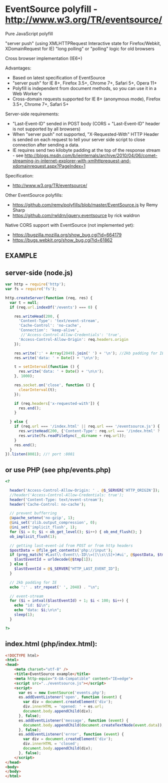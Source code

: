 EventSource polyfill - http://www.w3.org/TR/eventsource/
========================================================

  Pure JavaScript polyfill

  "server push" (using XMLHTTPRequest Interactive state for Firefox/Webkit, XDomainRequest for IE)
  "long polling" or "polling" logic for old browsers

  Cross browser implementation (IE6+)

  Advantages:

  * Based on latest specification of EventSource
  * "server push" for IE 8+, Firefox 3.5+, Chrome 7+, Safari 5+, Opera 11+
  * Polyfill is independent from document methods, so you can use it in a Web Worker's
  * Cross-domain requests supported for IE 8+ (anonymous mode), Firefox 3.5+, Chrome 7+, Safari 5+

  Server-side requirements:

  * "Last-Event-ID" sended in POST body (CORS + "Last-Event-ID" header is not supported by all browsers)
  * When "server push" not supported, "X-Requested-With" HTTP Header is sended on each request 
    to tell your server side script to close connection after sending a data.
  * IE requires send two kilobyte padding at the top of the response stream - see http://blogs.msdn.com/b/ieinternals/archive/2010/04/06/comet-streaming-in-internet-explorer-with-xmlhttprequest-and-xdomainrequest.aspx?PageIndex=1

  Specification:

  * http://www.w3.org/TR/eventsource/

  Other EventSource polyfills:

  * https://github.com/remy/polyfills/blob/master/EventSource.js by Remy Sharp
  * https://github.com/rwldrn/jquery.eventsource by rick waldron

  Native CORS support with EventSource (not implemented yet):

  * https://bugzilla.mozilla.org/show_bug.cgi?id=664179
  * https://bugs.webkit.org/show_bug.cgi?id=61862


EXAMPLE
-------



server-side (node.js)
---------------------

```javascript
var http = require('http');
var fs = require('fs');

http.createServer(function (req, res) {
  var t = null;
  if (req.url.indexOf('/events') === 0) {

    res.writeHead(200, {
      'Content-Type': 'text/event-stream',
      'Cache-Control': 'no-cache',
      'Connection': 'keep-alive',
       //'Access-Control-Allow-Credentials': 'true',
      'Access-Control-Allow-Origin': req.headers.origin
    });

    res.write(':' + Array(2049).join(' ') + '\n'); //2kb padding for IE
    res.write('data: ' + Date() + '\n\n');

    t = setInterval(function () {
      res.write('data: ' + Date() + '\n\n');
    }, 1000);

    res.socket.on('close', function () {
      clearInterval(t);
    });

    if (req.headers['x-requested-with']) {
      res.end();
    }

  } else {
    if (req.url === '/index.html' || req.url === '/eventsource.js') {
      res.writeHead(200, {'Content-Type': req.url === '/index.html' ? 'text/html' : 'text/javascript'});
      res.write(fs.readFileSync(__dirname + req.url));
    }
    res.end();
  }
}).listen(8081); //! port :8081
```

or use PHP (see php/events.php)
-------------------------------
```php
<?

  header('Access-Control-Allow-Origin: ' . @$_SERVER['HTTP_ORIGIN']);
  //header('Access-Control-Allow-Credentials: true');
  header('Content-Type: text/event-stream');
  header('Cache-Control: no-cache');

  // prevent bufferring
  @apache_setenv('no-gzip', 1);
  @ini_set('zlib.output_compression', 0);
  @ini_set('implicit_flush', 1);
  for ($i = 0; $i < ob_get_level(); $i++) { ob_end_flush(); }
  ob_implicit_flush(1);

  // getting last-event-id from POST or from http headers
  $postData = @file_get_contents('php://input');
  if (preg_match('#Last\\-Event\\-ID\\=([\\s\\S]+)#ui', @$postData, $tmp)) {
    $lastEventId = urldecode(@$tmp[1]);
  } else {
    $lastEventId = @$_SERVER["HTTP_LAST_EVENT_ID"];
  }

  // 2kb padding for IE
  echo ':' . str_repeat(' ', 2048) . "\n";

  // event-stream
  for ($i = intval($lastEventId) + 1; $i < 100; $i++) {
    echo "id: $i\n";
    echo "data: $i;\n\n";
    sleep(1);
  }

?>
```

index.html (php/index.html):
----------------------------
```html
<!DOCTYPE html>
<html>
<head>
    <meta charset="utf-8" />
    <title>EventSource example</title>
    <meta http-equiv="X-UA-Compatible" content="IE=edge">
    <script src="../eventsource.js"></script>
    <script>
      var es = new EventSource('events.php');
      es.addEventListener('open', function (event) {
        var div = document.createElement('div');
        div.innerHTML = 'opened: ' + es.url;
        document.body.appendChild(div);
      }, false);
      es.addEventListener('message', function (event) {
        document.body.appendChild(document.createTextNode(event.data));
      }, false);
      es.addEventListener('error', function (event) {
        var div = document.createElement('div');
        div.innerHTML = 'closed';
        document.body.appendChild(div);
      }, false);
    </script>
</head>
<body>
</body>
</html>
```
